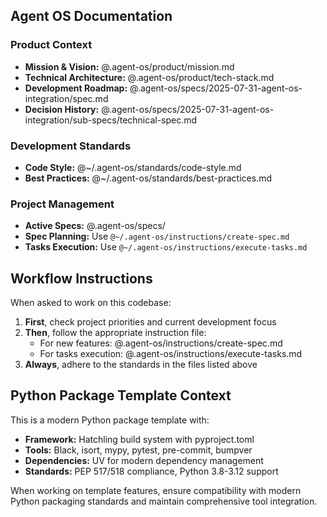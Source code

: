 ## Agent OS Documentation

### Product Context
- **Mission & Vision:** @.agent-os/product/mission.md
- **Technical Architecture:** @.agent-os/product/tech-stack.md
- **Development Roadmap:** @.agent-os/specs/2025-07-31-agent-os-integration/spec.md
- **Decision History:** @.agent-os/specs/2025-07-31-agent-os-integration/sub-specs/technical-spec.md

### Development Standards
- **Code Style:** @~/.agent-os/standards/code-style.md
- **Best Practices:** @~/.agent-os/standards/best-practices.md

### Project Management
- **Active Specs:** @.agent-os/specs/
- **Spec Planning:** Use `@~/.agent-os/instructions/create-spec.md`
- **Tasks Execution:** Use `@~/.agent-os/instructions/execute-tasks.md`

## Workflow Instructions

When asked to work on this codebase:

1. **First**, check project priorities and current development focus
2. **Then**, follow the appropriate instruction file:
   - For new features: @.agent-os/instructions/create-spec.md
   - For tasks execution: @.agent-os/instructions/execute-tasks.md
3. **Always**, adhere to the standards in the files listed above

## Python Package Template Context

This is a modern Python package template with:
- **Framework:** Hatchling build system with pyproject.toml
- **Tools:** Black, isort, mypy, pytest, pre-commit, bumpver
- **Dependencies:** UV for modern dependency management
- **Standards:** PEP 517/518 compliance, Python 3.8-3.12 support

When working on template features, ensure compatibility with modern Python packaging standards and maintain comprehensive tool integration.